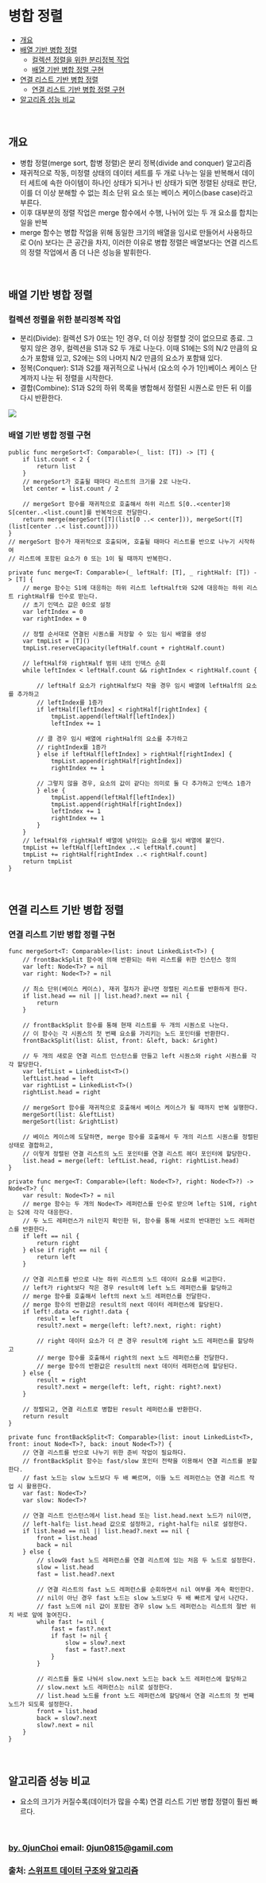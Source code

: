 # 병합 정렬 


* [개요](#개요)
* [배열 기반 병합 정렬](#배열-기반-병합-정렬)
    * [컬렉션 정렬을 위한 분리정복 작업](#컬렉션-정렬을-위한-분리정복-작업)
    * [배열 기반 병합 정렬 구현](#배열-기반-병합-정렬-구현)
* [연결 리스트 기반 병합 정렬](#연결-리스트-기반-병합-정렬)
    * [연결 리스트 기반 병합 정렬 구현](#연결-리스트-기반-병합-정렬-구현)
* [알고리즘 성능 비교](#알고리즘-성능-비교)


&nbsp;
## 개요
* 병합 정렬(merge sort, 합병 정렬)은 분리 정복(divide and conquer) 알고리즘
* 재귀적으로 작동, 미정렬 상태의 데이터 세트를 두 개로 나누는 일을 반복해서 데이터 세트에 속한 아이템이 하나인 상태가 되거나 빈 상태가 되면 정렬된 상태로 판단, 이를 더 이상 분해할 수 없는 최소 단위 요소 또는 베이스 케이스(base case)라고 부른다.
* 이후 대부분의 정렬 작업은 merge 함수에서 수행, 나뉘어 있는 두 개 요소를 합치는 일을 반복
* merge 함수는 병합 작업을 위해 동일한 크기의 배열을 임시로 만들어서 사용하므로 O(n) 보다는 큰 공간을 차지, 이러한 이유로 병합 정렬은 배열보다는 연결 리스트의 정렬 작업에서 좀 더 나은 성능을 발휘한다.


&nbsp;
## 배열 기반 병합 정렬
### 컬렉션 정렬을 위한 분리정복 작업
* 분리(Divide): 컬렉션 S가 0또는 1인 경우, 더 이상 정렬할 것이 없으므로 종료. 그렇지 않은 경우, 컬렉션을 S1과 S2 두 개로 나눈다. 이때 S1에는 S의 N/2 만큼의 요소가 포함돼 있고, S2에는 S의 나머지 N/2 만큼의 요소가 포함돼 있다.
* 정복(Conquer): S1과 S2를 재귀적으로 나눠서 (요소의 수가 1인)베이스 케이스 단계까지 나눈 뒤 정렬을 시작한다.
* 결합(Combine): S1과 S2의 하위 목록을 병합해서 정렬된 시퀀스로 만든 뒤 이를 다시 반환한다.


![](https://github.com/0jun0815/YJStudy/blob/master/알고리즘/병합%20정렬/images/merge-sort.jpg)


### 배열 기반 병합 정렬 구현
```
public func mergeSort<T: Comparable>(_ list: [T]) -> [T] {
    if list.count < 2 {
        return list
    }
    // mergeSort가 호출될 때마다 리스트의 크기를 2로 나눈다.
    let center = list.count / 2
    
    // mergeSort 함수를 재귀적으로 호출해서 하위 리스트 S[0..<center]와 S[center..<list.count]를 반복적으로 전달한다.
    return merge(mergeSort([T](list[0 ..< center])), mergeSort([T](list[center ..< list.count])))
}
// mergeSort 함수가 재귀적으로 호출되며, 호출될 때마다 리스트를 반으로 나누기 시작하여 
// 리스트에 포함된 요소가 0 또는 1이 될 때까지 반복한다.

private func merge<T: Comparable>(_ leftHalf: [T], _ rightHalf: [T]) -> [T] {
    // merge 함수는 S1에 대응하는 하위 리스트 leftHalft와 S2에 대응하는 하위 리스트 rightHalf를 인수로 받는다.
    // 초기 인덱스 값은 0으로 설정
    var leftIndex = 0
    var rightIndex = 0
    
    // 정렬 순서대로 연결된 시퀀스를 저장할 수 있는 임시 배열을 생성
    var tmpList = [T]()
    tmpList.reserveCapacity(leftHalf.count + rightHalf.count)
    
    // leftHalf와 rightHalf 범위 내의 인덱스 순회
    while leftIndex < leftHalf.count && rightIndex < rightHalf.count {
    
        // leftHalf 요소가 rightHalf보다 작을 경우 임시 배열에 leftHalf의 요소를 추가하고
        // leftIndex를 1증가
        if leftHalf[leftIndex] < rightHalf[rightIndex] {
            tmpList.append(leftHalf[leftIndex])
            leftIndex += 1
            
        // 클 경우 임시 배열에 rightHalf의 요소를 추가하고
        // rightIndex를 1증가
        } else if leftHalf[leftIndex] > rightHalf[rightIndex] {
            tmpList.append(rightHalf[rightIndex])
            rightIndex += 1
            
        // 그렇지 않을 경우, 요소의 값이 같다는 의미로 둘 다 추가하고 인덱스 1증가
        } else {
            tmpList.append(leftHalf[leftIndex])
            tmpList.append(rightHalf[rightIndex])
            leftIndex += 1
            rightIndex += 1
        }
    }
    // leftHalf와 rightHalf 배열에 남아있는 요소를 임시 배열에 붙인다.
    tmpList += leftHalf[leftIndex ..< leftHalf.count]
    tmpList += rightHalf[rightIndex ..< rightHalf.count]
    return tmpList
}
```


&nbsp;  
## 연결 리스트 기반 병합 정렬
### 연결 리스트 기반 병합 정렬 구현
```
func mergeSort<T: Comparable>(list: inout LinkedList<T>) {
    // frontBackSplit 함수에 의해 반환되는 하위 리스트를 위한 인스턴스 정의
    var left: Node<T>? = nil
    var right: Node<T>? = nil

    // 최소 단위(베이스 케이스), 재귀 절차가 끝나면 정렬된 리스트를 반환하게 한다.
    if list.head == nil || list.head?.next == nil {
        return
    }

    // frontBackSplit 함수를 통해 현재 리스트를 두 개의 시퀀스로 나눈다.
    // 이 함수는 각 시퀀스의 첫 번째 요소를 가리키는 노드 포인터를 반환한다.
    frontBackSplit(list: &list, front: &left, back: &right)

    // 두 개의 새로운 연결 리스트 인스턴스를 만들고 left 시퀀스와 right 시퀀스를 각각 할당한다.
    var leftList = LinkedList<T>()
    leftList.head = left
    var rightList = LinkedList<T>()
    rightList.head = right

    // mergeSort 함수를 재귀적으로 호출해서 베이스 케이스가 될 때까지 반복 실행한다.
    mergeSort(list: &leftList)
    mergeSort(list: &rightList)

    // 베이스 케이스에 도달하면, merge 함수를 호출해서 두 개의 리스트 시퀀스를 정렬된 상태로 결합하고,
    // 이렇게 정렬된 연결 리스트의 노드 포인터를 연결 리스트 헤더 포인터에 할당한다.
    list.head = merge(left: leftList.head, right: rightList.head)
}

private func merge<T: Comparable>(left: Node<T>?, right: Node<T>?) -> Node<T>? {
    var result: Node<T>? = nil
    // merge 함수는 두 개의 Node<T> 레퍼런스를 인수로 받으며 left는 S1에, right는 S2에 각각 대응한다.
    // 두 노드 레퍼런스가 nil인지 확인한 뒤, 함수를 통해 서로의 반대편인 노드 레퍼런스를 반환한다.
    if left == nil {
        return right
    } else if right == nil {
        return left
    }

    // 연결 리스트를 반으로 나눈 하위 리스트의 노드 데이터 요소를 비교한다.
    // left가 right보다 작은 경우 result에 left 노드 레퍼런스를 할당하고
    // merge 함수를 호출해서 left의 next 노드 레퍼런스를 전달한다.
    // merge 함수의 반환값은 result의 next 데이터 레퍼런스에 할당된다.
    if left!.data <= right!.data {
        result = left
        result?.next = merge(left: left?.next, right: right)

        // right 데이터 요소가 더 큰 경우 result에 right 노드 레퍼런스를 할당하고
        // merge 함수를 호출해서 right의 next 노드 레퍼런스를 전달한다.
        // merge 함수의 반환값은 result의 next 데이터 레퍼런스에 할당된다.
    } else {
        result = right
        result?.next = merge(left: left, right: right?.next)
    }

    // 정렬되고, 연결 리스트로 병합된 result 레퍼런스를 반환한다.
    return result
}

private func frontBackSplit<T: Comparable>(list: inout LinkedList<T>, front: inout Node<T>?, back: inout Node<T>?) {
    // 연결 리스트를 반으로 나누기 위한 준비 작업이 필요하다.
    // frontBackSplit 함수는 fast/slow 포인터 전략을 이용해서 연결 리스트를 분할한다.
    // fast 노드는 slow 노드보다 두 배 빠르며, 이들 노드 레퍼런스는 연결 리스트 작업 시 활용한다.
    var fast: Node<T>?
    var slow: Node<T>?

    // 연결 리스트 인스턴스에서 list.head 또는 list.head.next 노드가 nil이면,
    // left-half는 list.head 값으로 설정하고, right-half는 nil로 설정한다.
    if list.head == nil || list.head?.next == nil {
        front = list.head
        back = nil
    } else {
        // slow와 fast 노드 레퍼런스를 연결 리스트에 있는 처음 두 노드로 설정한다.
        slow = list.head
        fast = list.head?.next

        // 연결 리스트의 fast 노드 레퍼런스를 순회하면서 nil 여부를 계속 확인한다.
        // nil이 아닌 경우 fast 노드는 slow 노드보다 두 배 빠르게 앞서 나간다.
        // fast 노드에 nil 값이 포함된 경우 slow 노드 레퍼런스는 리스트의 절반 위치 바로 앞에 놓여진다.
        while fast != nil {
            fast = fast?.next
            if fast != nil {
                slow = slow?.next
                fast = fast?.next
            }
        }

        // 리스트를 둘로 나눠서 slow.next 노드는 back 노드 레퍼런스에 할당하고
        // slow.next 노드 레퍼런스는 nil로 설정한다.
        // list.head 노드를 front 노드 레퍼런스에 할당해서 연결 리스트의 첫 번째 노드가 되도록 설정한다.
        front = list.head
        back = slow?.next
        slow?.next = nil
    }
}
```


&nbsp;
## 알고리즘 성능 비교
* 요소의 크기가 커질수록(데이터가 많을 수록) 연결 리스트 기반 병합 정렬이 훨씬 빠르다.


&nbsp;
&nbsp;      
### [by. 0junChoi](https://github.com/0jun0815) email: <0jun0815@gamil.com>
### 출처: [스위프트 데이터 구조와 알고리즘](http://acornpub.co.kr/book/swift-structure-algorithms)
